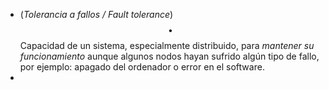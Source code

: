 - (_Tolerancia a fallos / Fault tolerance_) $$\bullet$$ Capacidad de un sistema, especialmente distribuido, para _mantener su funcionamiento_ aunque algunos nodos hayan sufrido algún tipo de fallo, por ejemplo: apagado del ordenador o error en el software.
-